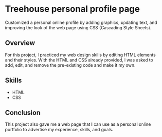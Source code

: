 # Treehouse personal profile page
Customized a personal online profile by adding graphics, updating text, and improving the look of the web page using CSS (Cascading Style Sheets).

## Overview 
For this project, I practiced my web design skills by editing HTML elements and their styles. With the HTML and CSS already provided, I was asked to add, edit, and remove the pre-existing code and make it my own.

## Skills
- HTML
- CSS

## Conclusion
This project also gave me a web page that I can use as a personal online portfolio to advertise my experience, skills, and goals.
